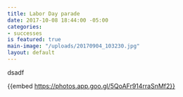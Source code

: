 ```yaml
---
title: Labor Day parade
date: 2017-10-08 18:44:00 -05:00
categories:
- successes
is featured: true
main-image: "/uploads/20170904_103230.jpg"
layout: default
---
```


dsadf


{{embed https://photos.app.goo.gl/5QoAFr914rraSnMf2}}